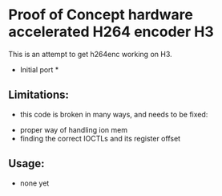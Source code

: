 Proof of Concept hardware accelerated H264 encoder H3
=====================================================

This is an attempt to get h264enc working on H3.

* Initial port *

Limitations:
------------

- this code is broken in many ways, and needs to be fixed:
* proper way of handling ion mem
* finding the correct IOCTLs and its register offset

Usage:
------

- none yet